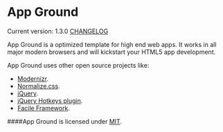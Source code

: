 App Ground
==========
Current version: 1.3.0 [CHANGELOG](https://github.com/Abbe98/App-Ground/blob/master/CHANGELOG.md)

App Ground is a optimized template for high end web apps. It works in all major modern browsers and will kickstart your HTML5 app development.

App Ground uses other open source projects like:
+ [Modernizr](http://modernizr.com).
+ [Normalize.css](https://github.com/necolas/normalize.css/).
+ [jQuery](http://jquery.com/).
+ [jQuery Hotkeys plugin](https://github.com/jeresig/jquery.hotkeys).
+ [Facile Framework](https://github.com/Abbe98/Facile-Framework).

####App Ground is licensed under [MIT](http://opensource.org/licenses/MIT).
